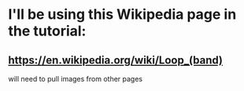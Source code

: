 <!DOCTYPE html>
<html>
<head>
<meta charset=utf-8 />
</head>
<body>
  
<h1>I'll be using this Wikipedia page in the tutorial:</h1>
<h2><a href="https://en.wikipedia.org/wiki/Loop_(band)">https://en.wikipedia.org/wiki/Loop_(band)</a></h2>
<p>will need to pull images from other pages</p>
  
</body>
</html>
